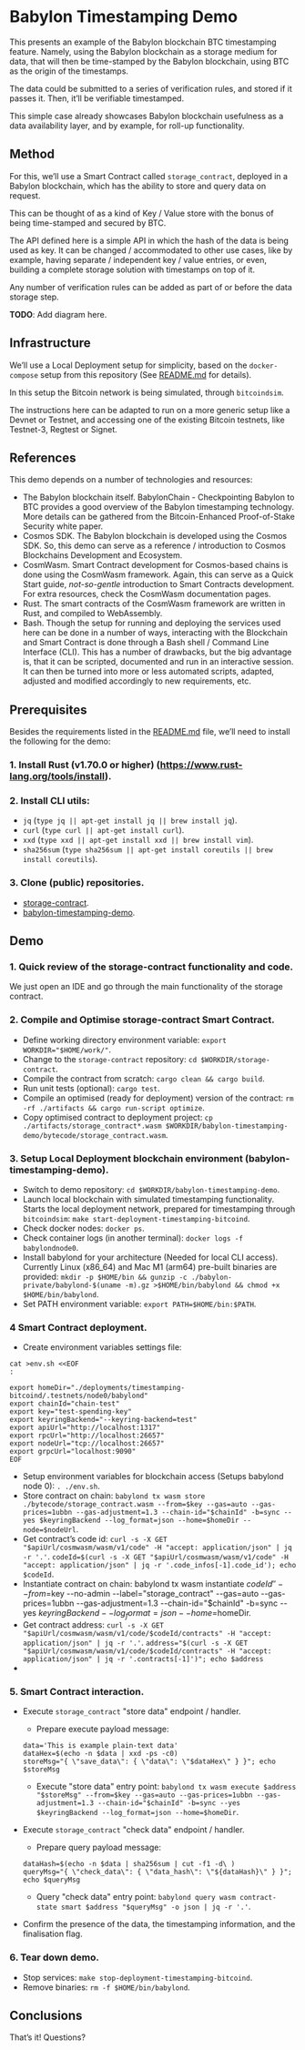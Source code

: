 # Babylon Timestamping Demo

This presents an example of the Babylon blockchain BTC timestamping feature. Namely, using the
Babylon blockchain as a storage medium for data, that will then be time-stamped by the Babylon blockchain, using BTC as
the origin of the timestamps.

The data could be submitted to a series of verification rules, and stored if it passes it. Then, it’ll be verifiable
timestamped.

This simple case already showcases Babylon blockchain usefulness as a data availability layer, and by example, for
roll-up functionality.

## Method

For this, we’ll use a Smart Contract called `storage_contract`, deployed in a Babylon blockchain, which has the ability
to store and query data on request.

This can be thought of as a kind of Key / Value store with the bonus of being time-stamped and secured by BTC.

The API defined here is a simple API in which the hash of the data is being used as key. It can be changed /
accommodated to other use cases, like by example, having separate / independent key / value entries, or even, building
a complete storage solution with timestamps on top of it.

Any number of verification rules can be added as part of or before the data storage step.

**TODO**: Add diagram here.

## Infrastructure

We’ll use a Local Deployment setup for simplicity, based on the `docker-compose` setup from this repository (See
[README.md](./README.md) for details).

In this setup the Bitcoin network is being simulated, through `bitcoindsim`.

The instructions here can be adapted to run on a more generic setup like a Devnet or Testnet, and accessing one of the
existing Bitcoin testnets, like Testnet-3, Regtest or Signet.

## References

This demo depends on a number of technologies and resources:

 - The Babylon blockchain itself. BabylonChain - Checkpointing Babylon to BTC provides a good overview of the Babylon
timestamping technology. More details can be gathered from the Bitcoin-Enhanced Proof-of-Stake Security white paper.
 - Cosmos SDK. The Babylon blockchain is developed using the Cosmos SDK. So, this demo can serve as a reference /
introduction to Cosmos Blockchains Development and Ecosystem.
 - CosmWasm. Smart Contract development for Cosmos-based chains is done using the CosmWasm framework. Again, this can
serve as a Quick Start guide, _not-so-gentle_ introduction to Smart Contracts development. For extra resources, check the
CosmWasm documentation pages.
 - Rust. The smart contracts of the CosmWasm framework are written in Rust, and compiled to WebAssembly.
 - Bash. Though the setup for running and deploying the services used here can be done in a number of ways, interacting
with the Blockchain and Smart Contract is done through a Bash shell / Command Line Interface (CLI). This has a number of
drawbacks, but the big advantage is, that it can be scripted, documented and run in an interactive session. It can then
be turned into more or less automated scripts, adapted, adjusted and modified accordingly to new requirements, etc.

## Prerequisites

Besides the requirements listed in the [README.md](./README.md) file, we’ll need to install the following for the demo:

### 1. Install Rust (v1.70.0 or higher) (https://www.rust-lang.org/tools/install).
### 2. Install CLI utils:
  - `jq` (`type jq || apt-get install jq || brew install jq`).
  - `curl` (`type curl || apt-get install curl`).
  - `xxd` (`type xxd || apt-get install xxd || brew install vim`).
  - `sha256sum` (`type sha256sum || apt-get install coreutils || brew install coreutils`).
### 3. Clone (public) repositories.
  - [storage-contract](https://github.com/babylonchain/storage-contract).
  - [babylon-timestamping-demo](https://github.com/babylonchain/babylon-timestamping-demo).

## Demo

### 1. Quick review of the storage-contract functionality and code.

We just open an IDE and go through the main functionality of the storage contract.

### 2. Compile and Optimise storage-contract Smart Contract.

  - Define working directory environment variable: `export WORKDIR="$HOME/work/"`.
  - Change to the `storage-contract` repository: `cd $WORKDIR/storage-contract`.
  - Compile the contract from scratch: `cargo clean && cargo build`.
  - Run unit tests (optional): `cargo test`.
  - Compile an optimised (ready for deployment) version of the contract: `rm -rf ./artifacts && cargo run-script optimize`.
  - Copy optimised contract to deployment project: `cp ./artifacts/storage_contract*.wasm $WORKDIR/babylon-timestamping-demo/bytecode/storage_contract.wasm`.

### 3. Setup Local Deployment blockchain environment (babylon-timestamping-demo).

  - Switch to demo repository: `cd $WORKDIR/babylon-timestamping-demo`.
  - Launch local blockchain with simulated timestamping functionality. Starts the local deployment network, prepared for
timestamping through `bitcoindsim`: `make start-deployment-timestamping-bitcoind`.
  - Check docker nodes: `docker ps`.
  - Check container logs (in another terminal): `docker logs -f babylondnode0`.
  - Install babylond for your architecture (Needed for local CLI access). Currently Linux (x86_64) and Mac M1 (arm64)
pre-built binaries are provided: `mkdir -p $HOME/bin && gunzip -c ./babylon-private/babylond-$(uname -m).gz >$HOME/bin/babylond && chmod +x $HOME/bin/babylond`.
  - Set PATH environment variable: `export PATH=$HOME/bin:$PATH`. 

### 4 Smart Contract deployment.

  - Create environment variables settings file:
```shell
cat >env.sh <<EOF
:

export homeDir="./deployments/timestamping-bitcoind/.testnets/node0/babylond"
export chainId="chain-test"
export key="test-spending-key"
export keyringBackend="--keyring-backend=test"
export apiUrl="http://localhost:1317"
export rpcUrl="http://localhost:26657"
export nodeUrl="tcp://localhost:26657"
export grpcUrl="localhost:9090"
EOF
```
  - Setup environment variables for blockchain access (Setups babylond node 0): `. ./env.sh`.
  - Store contract on chain: `babylond tx wasm store ./bytecode/storage_contract.wasm --from=$key --gas=auto --gas-prices=1ubbn --gas-adjustment=1.3 --chain-id="$chainId" -b=sync --yes $keyringBackend --log_format=json --home=$homeDir --node=$nodeUrl`.
  - Get contract’s code id:
`curl -s -X GET "$apiUrl/cosmwasm/wasm/v1/code" -H "accept: application/json" | jq -r '.'`.
`codeId=$(curl -s -X GET "$apiUrl/cosmwasm/wasm/v1/code" -H "accept: application/json" | jq -r '.code_infos[-1].code_id'); echo $codeId`.
  - Instantiate contract on chain: babylond tx wasm instantiate $codeId '{}' --from=$key --no-admin --label="storage_contract" --gas=auto --gas-prices=1ubbn --gas-adjustment=1.3 --chain-id="$chainId" -b=sync --yes $keyringBackend --log_format=json --home=$homeDir.
  - Get contract address:
`curl -s -X GET "$apiUrl/cosmwasm/wasm/v1/code/$codeId/contracts" -H "accept: application/json" | jq -r '.'`.
`address="$(curl -s -X GET "$apiUrl/cosmwasm/wasm/v1/code/$codeId/contracts" -H "accept: application/json" | jq -r '.contracts[-1]')"; echo $address`
  - 
### 5. Smart Contract interaction.

  - Execute `storage_contract` "store data" endpoint / handler.
    - Prepare execute payload message:
    ```shell
    data='This is example plain-text data'
    dataHex=$(echo -n $data | xxd -ps -c0)
    storeMsg="{ \"save_data\": { \"data\": \"$dataHex\" } }"; echo $storeMsg
    ```
    - Execute "store data" entry point: `babylond tx wasm execute $address "$storeMsg" --from=$key --gas=auto --gas-prices=1ubbn --gas-adjustment=1.3 --chain-id="$chainId" -b=sync --yes $keyringBackend --log_format=json --home=$homeDir`.
  - Execute `storage_contract` "check data" endpoint / handler.
    - Prepare query payload message:
    ```shell
    dataHash=$(echo -n $data | sha256sum | cut -f1 -d\ )
    queryMsg="{ \"check_data\": { \"data_hash\": \"${dataHash}\" } }";
    echo $queryMsg
    ```
    - Query "check data" entry point: `babylond query wasm contract-state smart $address "$queryMsg" -o json | jq -r '.'`.

  - Confirm the presence of the data, the timestamping information, and the finalisation flag.

### 6. Tear down demo.
  - Stop services: `make stop-deployment-timestamping-bitcoind`.
  - Remove binaries: `rm -f $HOME/bin/babylond`.

## Conclusions

That’s it! Questions?


